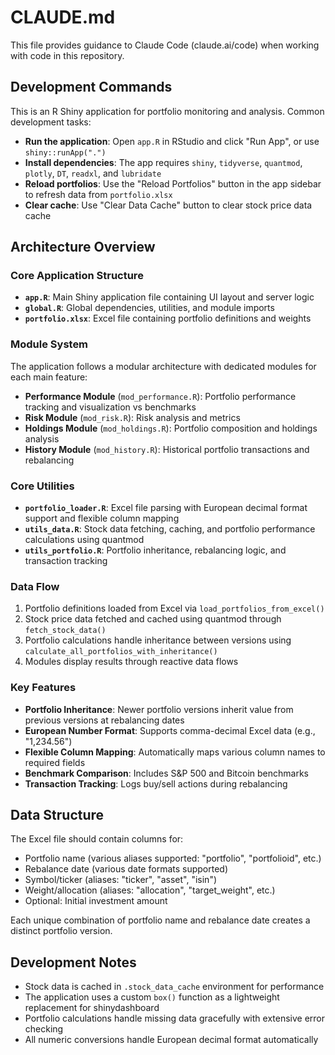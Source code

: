 # CLAUDE.md

This file provides guidance to Claude Code (claude.ai/code) when working with code in this repository.

## Development Commands

This is an R Shiny application for portfolio monitoring and analysis. Common development tasks:

- **Run the application**: Open `app.R` in RStudio and click "Run App", or use `shiny::runApp(".")`
- **Install dependencies**: The app requires `shiny`, `tidyverse`, `quantmod`, `plotly`, `DT`, `readxl`, and `lubridate`
- **Reload portfolios**: Use the "Reload Portfolios" button in the app sidebar to refresh data from `portfolio.xlsx`
- **Clear cache**: Use "Clear Data Cache" button to clear stock price data cache

## Architecture Overview

### Core Application Structure
- **`app.R`**: Main Shiny application file containing UI layout and server logic
- **`global.R`**: Global dependencies, utilities, and module imports
- **`portfolio.xlsx`**: Excel file containing portfolio definitions and weights

### Module System
The application follows a modular architecture with dedicated modules for each main feature:

- **Performance Module** (`mod_performance.R`): Portfolio performance tracking and visualization vs benchmarks
- **Risk Module** (`mod_risk.R`): Risk analysis and metrics
- **Holdings Module** (`mod_holdings.R`): Portfolio composition and holdings analysis  
- **History Module** (`mod_history.R`): Historical portfolio transactions and rebalancing

### Core Utilities
- **`portfolio_loader.R`**: Excel file parsing with European decimal format support and flexible column mapping
- **`utils_data.R`**: Stock data fetching, caching, and portfolio performance calculations using quantmod
- **`utils_portfolio.R`**: Portfolio inheritance, rebalancing logic, and transaction tracking

### Data Flow
1. Portfolio definitions loaded from Excel via `load_portfolios_from_excel()`
2. Stock price data fetched and cached using quantmod through `fetch_stock_data()`
3. Portfolio calculations handle inheritance between versions using `calculate_all_portfolios_with_inheritance()`
4. Modules display results through reactive data flows

### Key Features
- **Portfolio Inheritance**: Newer portfolio versions inherit value from previous versions at rebalancing dates
- **European Number Format**: Supports comma-decimal Excel data (e.g., "1,234.56")
- **Flexible Column Mapping**: Automatically maps various column names to required fields
- **Benchmark Comparison**: Includes S&P 500 and Bitcoin benchmarks
- **Transaction Tracking**: Logs buy/sell actions during rebalancing

## Data Structure

The Excel file should contain columns for:
- Portfolio name (various aliases supported: "portfolio", "portfolioid", etc.)
- Rebalance date (various date formats supported)
- Symbol/ticker (aliases: "ticker", "asset", "isin")
- Weight/allocation (aliases: "allocation", "target_weight", etc.)
- Optional: Initial investment amount

Each unique combination of portfolio name and rebalance date creates a distinct portfolio version.

## Development Notes

- Stock data is cached in `.stock_data_cache` environment for performance
- The application uses a custom `box()` function as a lightweight replacement for shinydashboard
- Portfolio calculations handle missing data gracefully with extensive error checking
- All numeric conversions handle European decimal format automatically